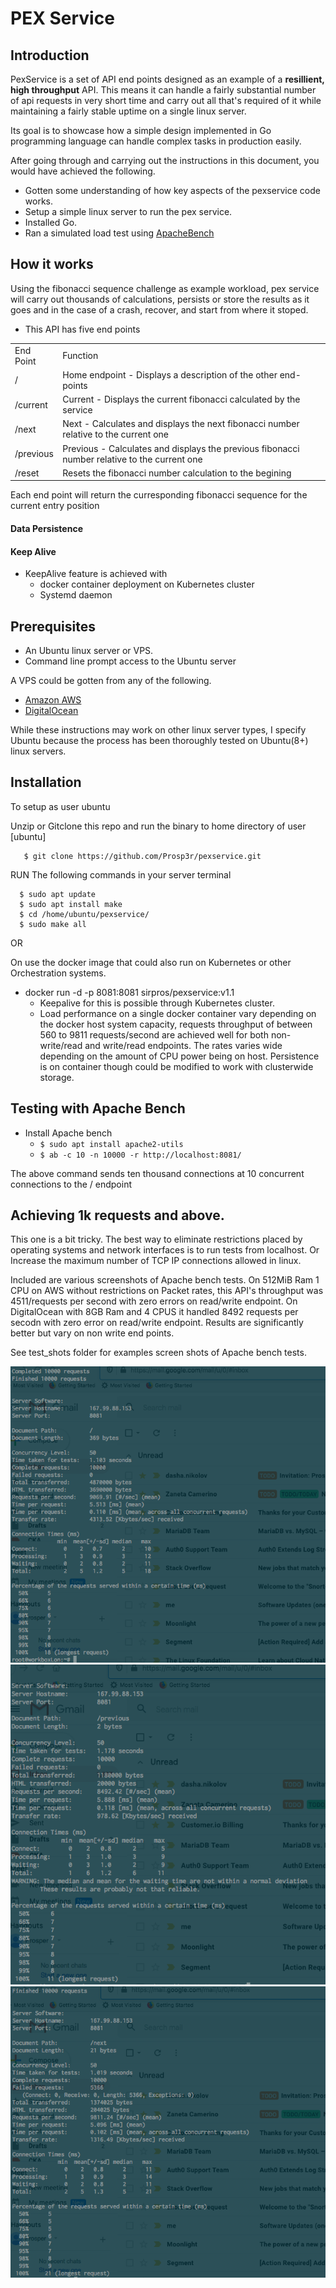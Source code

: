# PEX Service 

## Introduction
PexService is a set of API end points designed as an example of a **resillient, high throughput** API. 
This means it can handle a fairly substantial number of api requests in very short time and carry out all that's required of it while maintaining a fairly stable uptime on a single linux server.

Its goal is to showcase how a simple design implemented in Go programming language can handle complex tasks in production easily.

After going through and carrying out the instructions in this document, you would have achieved the following.
+ Gotten some understanding of how key aspects of the pexservice code works.
+ Setup a simple linux server to run the pex service.
+ Installed Go.
+ Ran a simulated load test using [ApacheBench](https://httpd.apache.org/)

## How it works

Using the fibonacci sequence challenge as example workload, pex service will carry out thousands of calculations, persists or store the results as it goes and in the case of a crash, recover, and start from where it stoped.


* This API has five end points

<table> 
        <tr> <td> End Point </td><td> Function </td></tr>
        <tr> <td> / </td><td> Home endpoint - Displays a description of the other end-points </td></tr>
        <tr><td> /current </td><td> Current - Displays the current fibonacci calculated by the service </td> </tr>
        <tr> <td> /next </td><td> Next - Calculates and displays the next fibonacci number relative to the current one </td></tr>
        <tr> <td> /previous </td><td> Previous - Calculates and displays the previous fibonacci number relative to the current one </td></tr>
        <tr> <td> /reset </td><td> Resets the fibonacci number calculation to the begining </td></tr>        
</table>

  Each end point will return the curresponding fibonacci sequence for the current entry position

#### Data Persistence


#### Keep Alive
- KeepAlive feature is achieved with
  - docker container deployment on Kubernetes cluster
  - Systemd daemon 



## Prerequisites
+ An Ubuntu linux server or VPS.
+ Command line prompt access to the Ubuntu server

A VPS could be gotten from any of the following.

+ [Amazon AWS](https://aws.amazon.com)
+ [DigitalOcean](https://digitalocean.com)

While these instructions may work on other linux server types, I specify Ubuntu because the process has been thoroughly tested on Ubuntu(8+) linux servers.


## Installation

To setup as user ubuntu

Unzip or Gitclone this repo and run the binary to home directory of user [ubuntu]

       $ git clone https://github.com/Prosp3r/pexservice.git

RUN The following commands in your server terminal

      $ sudo apt update     
      $ sudo apt install make     
      $ cd /home/ubuntu/pexservice/      
      $ sudo make all

OR

On use the docker image that could also run on Kubernetes or other Orchestration systems.
- docker run -d -p 8081:8081  sirpros/pexservice:v1.1
  - Keepalive for this is possible through Kubernetes cluster.
  - Load performance on a single docker container vary depending on the docker host system capacity, requests throughput of between 560 to 9811 requests/second are achieved well for both non-write/read and write/read endpoints. 
  The rates varies wide depending on the amount of CPU power being on host. 
  Persistence is on container though could be modified to work with clusterwide storage.


## Testing with Apache Bench
  + Install Apache bench
    + `$ sudo apt install apache2-utils`
    + `$ ab -c 10 -n 10000 -r http://localhost:8081/`

  The above command sends ten thousand connections at 10 concurrent connections to the / endpoint




## Achieving 1k requests and above. 
This one is a bit tricky.
The best way to eliminate restrictions placed by operating systems and network interfaces is to run tests from localhost.
Or Increase the maximum number of TCP IP connections allowed in linux.


Included are various screenshots of Apache bench tests.
On 512MiB Ram 1 CPU on AWS without restrictions on Packet rates, this API's throughput was 4511/requests per second with zero errors on read/write endpoint.
On DigitalOcean with 8GB Ram and 4 CPUS it handled 8492 requests per secodn with zero error on read/write endpoint.
Results are significantly better but vary on non write end points.

See test_shots folder for examples screen shots of Apache bench tests.

![alt text](https://github.com/Prosp3r/pexservice/blob/master/test_shots/Screen%20Shot%202020-09-29%20at%205.34.58%20PM.png)
![alt text](https://github.com/Prosp3r/pexservice/blob/master/test_shots/Screen%20Shot%202020-09-29%20at%205.34.42%20PM.png)
![alt text](https://github.com/Prosp3r/pexservice/blob/master/test_shots/Screen%20Shot%202020-09-29%20at%205.35.32%20PM.png)
